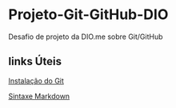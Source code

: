 # Projeto-Git-GitHub-DIO
Desafio de projeto da DIO.me sobre Git/GitHub

## links Úteis
[Instalação do Git](https://git-scm.com/downloads)

[Sintaxe Markdown](https://www.markdownguide.org/basic-syntax/)


